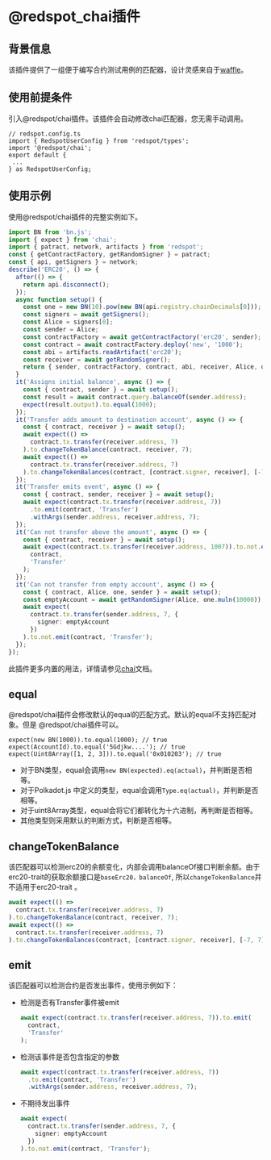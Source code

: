 # @redspot_chai插件

## 背景信息

该插件提供了一组便于编写合约测试用例的匹配器，设计灵感来自于[waffle](https://ethereum-waffle.readthedocs.io/en/latest/matchers.html)。

## 使用前提条件

引入@redspot/chai插件。该插件会自动修改chai匹配器，您无需手动调用。

```plain
// redspot.config.ts
import { RedspotUserConfig } from 'redspot/types';
import '@redspot/chai';
export default {
 ...
} as RedspotUserConfig;
```
## 使用示例

使用@redspot/chai插件的完整实例如下。

```typescript
import BN from 'bn.js';
import { expect } from 'chai';
import { patract, network, artifacts } from 'redspot';
const { getContractFactory, getRandomSigner } = patract;
const { api, getSigners } = network;
describe('ERC20', () => {
  after(() => {
    return api.disconnect();
  });
  async function setup() {
    const one = new BN(10).pow(new BN(api.registry.chainDecimals[0]));
    const signers = await getSigners();
    const Alice = signers[0];
    const sender = Alice;
    const contractFactory = await getContractFactory('erc20', sender);
    const contract = await contractFactory.deploy('new', '1000');
    const abi = artifacts.readArtifact('erc20');
    const receiver = await getRandomSigner();
    return { sender, contractFactory, contract, abi, receiver, Alice, one };
  }
  it('Assigns initial balance', async () => {
    const { contract, sender } = await setup();
    const result = await contract.query.balanceOf(sender.address);
    expect(result.output).to.equal(1000);
  });
  it('Transfer adds amount to destination account', async () => {
    const { contract, receiver } = await setup();
    await expect(() =>
      contract.tx.transfer(receiver.address, 7)
    ).to.changeTokenBalance(contract, receiver, 7);
    await expect(() =>
      contract.tx.transfer(receiver.address, 7)
    ).to.changeTokenBalances(contract, [contract.signer, receiver], [-7, 7]);
  });
  it('Transfer emits event', async () => {
    const { contract, sender, receiver } = await setup();
    await expect(contract.tx.transfer(receiver.address, 7))
      .to.emit(contract, 'Transfer')
      .withArgs(sender.address, receiver.address, 7);
  });
  it('Can not transfer above the amount', async () => {
    const { contract, receiver } = await setup();
    await expect(contract.tx.transfer(receiver.address, 1007)).to.not.emit(
      contract,
      'Transfer'
    );
  });
  it('Can not transfer from empty account', async () => {
    const { contract, Alice, one, sender } = await setup();
    const emptyAccount = await getRandomSigner(Alice, one.muln(10000));
    await expect(
      contract.tx.transfer(sender.address, 7, {
        signer: emptyAccount
      })
    ).to.not.emit(contract, 'Transfer');
  });
});
```

此插件更多内置的用法，详情请参见[chai](https://www.chaijs.com/)文档。

## **equal**

@redspot/chai插件会修改默认的equal的匹配方式。默认的equal不支持匹配对象。但是 @redspot/chai插件可以。

```plain
expect(new BN(1000)).to.equal(1000); // true
expect(AccountId).to.equal('5Gdjkw....'); // true
expect(Uint8Array([1, 2, 3])).to.equal('0x010203'); // true
```

* 对于BN类型，equal会调用`new BN(expected).eq(actual)`，并判断是否相等。
* 对于Polkadot.js 中定义的类型，equal会调用`Type.eq(actual)`，并判断是否相等。
* 对于uint8Array类型，equal会将它们都转化为十六进制，再判断是否相等。
* 其他类型则采用默认的判断方式，判断是否相等。
## **changeTokenBalance**

该匹配器可以检测erc20的余额变化，内部会调用balanceOf接口判断余额。由于erc20-trait的获取余额接口是`baseErc20，balanceOf`, 所以`changeTokenBalance`并不适用于erc20-trait 。

```typescript
await expect(() =>
  contract.tx.transfer(receiver.address, 7)
).to.changeTokenBalance(contract, receiver, 7);
await expect(() =>
  contract.tx.transfer(receiver.address, 7)
).to.changeTokenBalances(contract, [contract.signer, receiver], [-7, 7]);
```

## **emit**

该匹配器可以检测合约是否发出事件，使用示例如下：

* 检测是否有Transfer事件被emit
    ```typescript
    await expect(contract.tx.transfer(receiver.address, 7)).to.emit(
      contract,
      'Transfer'
    );
    ```

* 检测该事件是否包含指定的参数
    ```typescript
    await expect(contract.tx.transfer(receiver.address, 7))
      .to.emit(contract, 'Transfer')
      .withArgs(sender.address, receiver.address, 7);
    ```

* 不期待发出事件
    ```typescript
    await expect(
      contract.tx.transfer(sender.address, 7, {
        signer: emptyAccount
      })
    ).to.not.emit(contract, 'Transfer');
    ```

